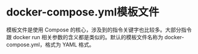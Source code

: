 # docker-compose.yml模板文件

模板文件是使用 Compose 的核心，涉及到的指令关键字也比较多。大部分指令跟 docker run 相关参数的含义都是类似的。默认的模板文件名称为 docker-compose.yml，格式为 YAML 格式。

